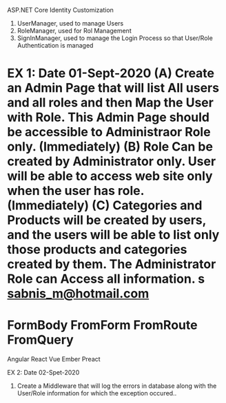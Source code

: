 ASP.NET Core Identity Customization
1. UserManager<IdentityUser>, used to manage Users
2. RoleManager<IdentityRole>, used for Rol Management
3. SignInManager<IdentityUser>, used to manage the Login Process so that User/Role Authentication is managed



EX 1: Date 01-Sept-2020
(A)
Create an Admin Page that will list All users and all roles  and then Map the User with Role. 
This Admin Page should be accessible to Administraor Role only.  (Immediately)
(B)
Role Can be created by Administrator only.
User will be able to access web site only when the user has role. (Immediately)
(C)
Categories and Products will be created by users, and the users will be able to list only those products and
categories created by them. The Administrator Role can  Access all information.
  s
sabnis_m@hotmail.com
===========================================================================================================
FormBody
FromForm
FromRoute
FromQuery
==========================================================================================================
Angular
React
Vue
Ember
Preact


EX 2: Date 02-Spet-2020
1. Create a Middleware that will log the errors in database along with the User/Role information for which the 
exception occured..